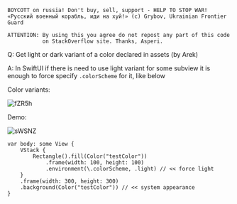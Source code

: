 ```
BOYCOTT on russia! Don't buy, sell, support - HELP TO STOP WAR!
«Русский военный корабль, иди на хуй!» (c) Grybov, Ukrainian Frontier Guard

ATTENTION: By using this you agree do not repost any part of this code
           on StackOverflow site. Thanks, Asperi.
```

Q: Get light or dark variant of a color declared in assets (by Arek)

A: In SwiftUI if there is need to use light variant for some subview it is enough to force specify `.colorScheme` for it, like below

Color variants:

![fZR5h](https://user-images.githubusercontent.com/62171579/168629832-0cec9f84-f7ab-4f40-86eb-6705a74a619e.png)

Demo:

![sWSNZ](https://user-images.githubusercontent.com/62171579/168629901-74e475ed-f7b3-4394-8823-e218da58fb55.png)

    var body: some View {
        VStack {
            Rectangle().fill(Color("testColor"))
                .frame(width: 100, height: 100)
                .environment(\.colorScheme, .light) // << force light
        }
        .frame(width: 300, height: 300)
        .background(Color("testColor")) // << system appearance
    }
